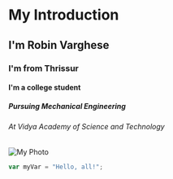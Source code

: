 # My Introduction
## I'm Robin Varghese 
### I'm from Thrissur
#### I'm a college student
##### Pursuing Mechanical Engineering
###### At Vidya Academy of Science and Technology

![My Photo](https://i.postimg.cc/4dpjHdBq/IMG-20230715-193526.jpg)

``` javascript
var myVar = "Hello, all!";
```
